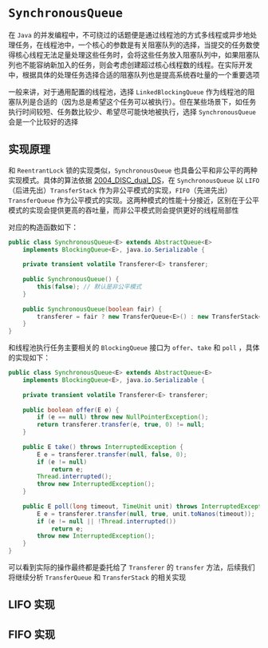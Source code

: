 # `SynchronousQueue` 

在 `Java` 的并发编程中，不可绕过的话题便是通过线程池的方式多线程或异步地处理任务，在线程池中，一个核心的参数是有关阻塞队列的选择，当提交的任务数使得核心线程无法足量处理这些任务时，会将这些任务放入阻塞队列中，如果阻塞队列也不能容纳新加入的任务，则会考虑创建超过核心线程数的线程。在实际开发中，根据具体的处理任务选择合适的阻塞队列也是提高系统吞吐量的一个重要选项

一般来讲，对于通用配置的线程池，选择 `LinkedBlockingQueue` 作为线程池的阻塞队列是合适的（因为总是希望这个任务可以被执行）。但在某些场景下，如任务执行时间较短、任务数比较少、希望尽可能快地被执行，选择 `SynchronousQueue` 会是一个比较好的选择

## 实现原理

和 `ReentrantLock` 锁的实现类似，`SynchronousQueue` 也具备公平和非公平的两种实现模式。具体的算法依据 <a href="https://www.cs.rochester.edu/u/scott/papers/2004_DISC_dual_DS.pdf">2004_DISC_dual_DS</a>，在 `SynchronousQueue` 以 `LIFO`（后进先出）`TransferStack` 作为非公平模式的实现，`FIFO`（先进先出）`TransferQueue` 作为公平模式的实现。这两种模式的性能十分接近，区别在于公平模式的实现会提供更高的吞吐量，而非公平模式则会提供更好的线程局部性

对应的构造函数如下：

``` java
public class SynchronousQueue<E> extends AbstractQueue<E>
    implements BlockingQueue<E>, java.io.Serializable {
    
    private transient volatile Transferer<E> transferer;
    
    public SynchronousQueue() {
        this(false); // 默认是非公平模式
    }
    
    public SynchronousQueue(boolean fair) {
        transferer = fair ? new TransferQueue<E>() : new TransferStack<E>();
    }
}
```

和线程池执行任务主要相关的 `BlockingQueue` 接口为 `offer`、`take` 和 `poll` ，具体的实现如下：

``` java
public class SynchronousQueue<E> extends AbstractQueue<E>
    implements BlockingQueue<E>, java.io.Serializable {
    
    private transient volatile Transferer<E> transferer;
    
    public boolean offer(E e) {
        if (e == null) throw new NullPointerException();
        return transferer.transfer(e, true, 0) != null;
    }
    
    public E take() throws InterruptedException {
        E e = transferer.transfer(null, false, 0);
        if (e != null)
            return e;
        Thread.interrupted();
        throw new InterruptedException();
    }
    
    public E poll(long timeout, TimeUnit unit) throws InterruptedException {
        E e = transferer.transfer(null, true, unit.toNanos(timeout));
        if (e != null || !Thread.interrupted())
            return e;
        throw new InterruptedException();
    }
}
```

可以看到实际的操作最终都是委托给了 `Transferer` 的 `transfer` 方法，后续我们将继续分析 `TransferQueue` 和 `TransferStack` 的相关实现

## LIFO 实现



## FIFO 实现